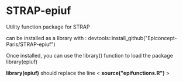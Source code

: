 # STRAP-epiuf
Utility function package  for STRAP  
  
can be installed as a library with :
devtools::install_github("Epiconcept-Paris/STRAP-epiuf")

Once installed, you can use the library() function to load the package
library(epiuf)

**library(epiuf)** should replace the line  <  **source("epifunctions.R")**  >
